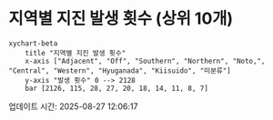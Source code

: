 # 지역별 지진 발생 횟수 (상위 10개)

```mermaid
xychart-beta
    title "지역별 지진 발생 횟수"
    x-axis ["Adjacent", "Off", "Southern", "Northern", "Noto,", "Central", "Western", "Hyuganada", "Kiisuido", "미분류"]
    y-axis "발생 횟수" 0 --> 2128
    bar [2126, 115, 28, 27, 20, 18, 14, 11, 8, 7]
```

업데이트 시간: 2025-08-27 12:06:17
